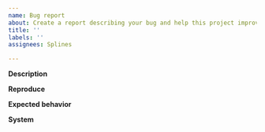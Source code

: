 ```yaml
---
name: Bug report
about: Create a report describing your bug and help this project improve
title: ''
labels: ''
assignees: Splines

---
```


<!-- Before you open an issue: Have you checked the troubleshooting section? Have you used a search engine to search for your specific problem? It might not be related to this project. Also check that you are not reporting your problem in a kind of XY-problem style: https://www.perlmonks.org/?node=XY+Problem -->

<!-- Note that this is a student project and I plan to fix issues, but only from time to time. Please don't be disappointed if you have to wait several weeks to get a response back from me. If this is too long for you, you might also try to fix the bug on your own and submit a pull request. -->

**Description**
<!-- A clear and concise description of the bug. In the very best case (optionally), you've already done some research and maybe even figured out what is broken, e.g. did not include a vendor prefix for a stylesheet in the browser etc. -->

<!-- Please include screenshots to help explain your problem if applicable -->

**Reproduce**
<!-- Steps to reproduce the behavior. -->

**Expected behavior**
<!-- A clear and concise description of what you expected to happen. The more concise, the less we have to play question-answer-ping-pong. -->

**System**
<!-- Make sure to include version information about your system environment. E.g. your Raspberry Pi distribution and version if your are reporting a bug in the setup script. Or your browser version and OS if you are reporting a bug for the game itself in the browser.-->
